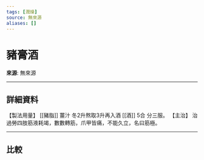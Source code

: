 ```yaml
---
tags: [潤燥]
source: 無來源
aliases: []
---
```


# 豬膏酒

**來源**: 無來源  

---

## 詳細資料
【製法用量】 [[豬脂]] 薑汁
冬2升熬取3升再入酒 [[酒]] 5合
分三服。
【主治】
治過勞四肢筋液耗竭，數數轉筋，爪甲皆痛，不能久立，名曰筋極。

---

## 比較

